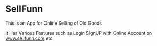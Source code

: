 # SellFunn
This is an App for Online Selling of Old Goods 


It Has Various Features such as Login SignUP with Online Account on www.sellfunn.com etc.

